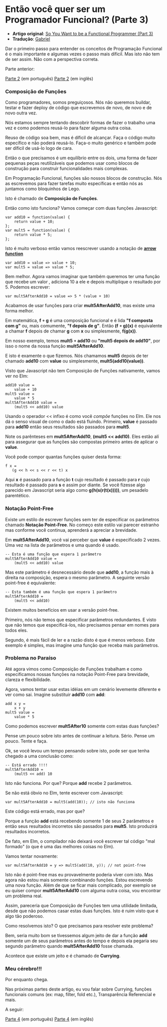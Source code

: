 # Então você quer ser um Programador Funcional? (Parte 3)

* **Artigo original**: [So You Want to be a Functional Programmer (Part 3)](https://medium.com/@cscalfani/so-you-want-to-be-a-functional-programmer-part-3-1b0fd14eb1a7#.zffq7cklj)
* **Tradução**: [Gabriel](https://github.com/gabriel-ribeiro-ir)

Dar o primeiro passo para entender os conceitos de Programação Funcional é o mais importante e algumas vezes o passo mais díficil. Mas isto não tem de ser assim. Não com a perspectiva correta.

Parte anterior:

[Parte 2](parte-2.md) (em português)
[Parte 2](https://medium.com/@cscalfani/so-you-want-to-be-a-functional-programmer-part-2-7005682cec4a#.q2xydwfne) (em inglês)

### Composição de Funções

Como programadores, somos preguiçosos. Nós não queremos buildar, testar e fazer deploy de código que escrevemos de novo, de novo e de novo outra vez.

Nós estamos sempre tentando descobrir formas de fazer o trabalho uma vez e como podemos reusá-lo para fazer alguma outra coisa.

Reuso de código soa bem, mas é díficil de alcançar. Faça o código muito específico e não poderá reusá-lo. Faça-o muito genérico e também pode ser díficil de usá-lo logo de cara.

Então o que precisamos é um equilíbrio entre os dois, uma forma de fazer pequenas peças reutilizáveis que podemos usar como blocos de construção para construir funcionalidades mais complexas.

Em Programação Funcional, funções são nossos blocos de construção. Nós as escrevemos para fazer tarefas muito específicas e então nós as juntamos como bloquinhos de Lego.

Isto é chamado de **Composição de Funções**.

Então como isto funciona? Vamos começar com duas funções Javascript:

```
var add10 = function(value) {
	return value + 10;
};
var mult5 = function(value) {
	return value * 5;
};
```

Isto é muito verboso então vamos reescrever usando a notação de [**arrow function**](https://developer.mozilla.org/pt-BR/docs/Web/JavaScript/Reference/Functions/Arrow_functions)

```
var add10 = value => value + 10;
var mult5 = value => value * 5;
```

Bem melhor. Agora vamos imaginar que também queremos ter uma função que recebe um valor , adiciona 10 a ele e depois multiplique o resultado por 5. Podemos escrever:

`var mult5AfterAdd10 = value => 5 * (value + 10)`

Acabamos de usar funções para criar **mult5AfterAdd10**, mas existe uma forma melhor.

Em matemática, **f ∘ g** é uma composição funcional e é lida **"f composta com g"** ou, mais comumente, **"f depois de g"**. Então **(f ∘ g)(x)** é equivalente a chamar **f** depois de chamar **g** com **x** ou simplesmente, **f(g(x))**.

Em nosso exemplo, temos **mult5 ∘ add10** ou **"mult5 depois de add10"**, por isso o nome da nossa função **mult5AfterAdd10**.

E isto é examente o que fizemos. Nós chamamos **mult5** depois de ter chamado **add10** com **value** ou simplesmente, **mult5(add10(value))**.

Visto que Javascript não tem Composição de Funções nativamente, vamos ver no Elm:

```
add10 value =
	value + 10
mult5 value =
	value * 5
mult5AfterAdd10 value =
	(mult5 << add10) value
```

Usando o operador << infixo é como você *compõe* funções no Elm. Ele nos dá o senso visual de como o dado está fluindo. Primeiro, **value** é passado para **add10** então seus resultados são passados para **mult5**.

Note os parênteses em **mult5AfterAdd10**, **(mult5 << add10)**. Eles estão alí para assegurar que as funções são compostas primeiro antes de aplicar o **value**.

Você pode compor quantas funções quiser desta forma:

```
f x =
   (g << h << s << r << t) x
```


Aqui **x** é passado para a função **t** cujo resultado é passado para **r** cujo resultado é passado para **s** e assim por diante. Se você fizesse algo parecido em Javascript seria algo como **g(h(s(r(t(x)))))**, um pesadelo parentético.

### Notação Point-Free

Existe um estilo de escrever funções sem ter de especificar os parâmetros chamado **Notação Point-Free**. No começo este estilo vai parecer estranho mas conforme você continua, aprenderá a apreciar a brevidade.

Em **mult5AfterAdd10**, você vai perceber que **value** é especificado 2 vezes. Uma vez na lista de parâmetros e uma quando é usado.

```
-- Esta é uma função que espera 1 parâmetro
mult5AfterAdd10 value =
	(mult5 << add10) value
```

Mas este parâmetro é desnecessário desde que **add10**, a função mais à direita na composição, espera o mesmo parâmetro. A seguinte versão point-free é equivalente:

```
-- Esta também é uma função que espera 1 parâmetro
mult5AfterAdd10 =
	(mult5 << add10)
```

Existem muitos benefícios em usar a versão point-free.

Primeiro, nós não temos que especificar parâmetros redundantes. E visto que não temos que especificá-los, não precisamos pensar em nomes para todos eles.

Segundo, é mais fácil de ler e a razão disto é que é menos verboso. Este exemplo é simples, mas imagine uma função que receba mais parâmetros.

### Problema no Paraíso

Até agora vimos como Composição de Funções trabalham e como especificamos nossas funções na notação Point-Free para brevidade, clareza e flexibilidade.

Agora, vamos tentar usar estas idéias em um cenário levemente diferente e ver como sai. Imagine substituir **add10** com **add**:

```
add x y =
	x + y
mult5 value =
	value * 5
```

Como podemos escrever **mult5After10** somente com estas duas funções?

Pense um pouco sobre isto antes de continuar a leitura. Sério. Pense um pouco. Tente e faça.

Ok, se você levou um tempo pensando sobre isto, pode ser que tenha chegado a uma conclusão como:

```
-- Está errado !!!!
mult5AfterAdd10 =
	(mult5 << add) 10
```

Isto não funciona. Por que? Porque **add** recebe 2 parâmetros.

Se não está óbvio no Elm, tente escrever com Javascript:

`var mult5AfterAdd10 = mult5(add(10)); // isto não funciona`

Este código está errado, mas por que?

Porque a função **add** está recebendo somente 1 de seus 2 parâmetros e então seus resultados incorretos são passados para **mult5**. Isto produzirá resultados incorretos.

De fato, em Elm, o compilador não deixará você escrever tal código "mal formado" (o que é uma das melhores coisas no Elm).

Vamos tentar novamente:

`var mult5AfterAdd10 = y => mult5(add(10, y)); // not point-free`

Isto não é point-free mas eu provavelmente poderia viver com isto. Mas agora não estou mais somente combinando funções. Estou escrevendo uma nova função. Além de que se ficar mais complicado, por exemplo se eu quiser compor **mult5AfterAdd10** com alguma outra coisa, vou encontrar um problema real.

Assim, pareceria que Composição de Funções tem uma utilidade limitada, desde que não podemos casar estas duas funções. Isto é ruim visto que é algo tão poderoso.

Como resolvemos isto? O que precisamos para resolver este problema?

Bem, seria muito bom se tívessemos algum jeito de dar a função **add** somente um de seus parâmetros antes do tempo e depois ela pegaria seu segundo parâmetro quando **mult5AfterAdd10** fosse chamada.

Acontece que existe um jeito e é chamado de **Currying**.

### Meu cérebro!!!

Por enquanto chega.

Nas próximas partes deste artigo, eu vou falar sobre Currying, funções funcionais comuns (ex: map, filter, fold etc.), Transparência Referencial e mais.

A seguir:

[Parte 4](parte-4.md) (em português)
[Parte 4](https://medium.com/@cscalfani/so-you-want-to-be-a-functional-programmer-part-4-18fbe3ea9e49#.j22a5ccmb) (em inglês)
